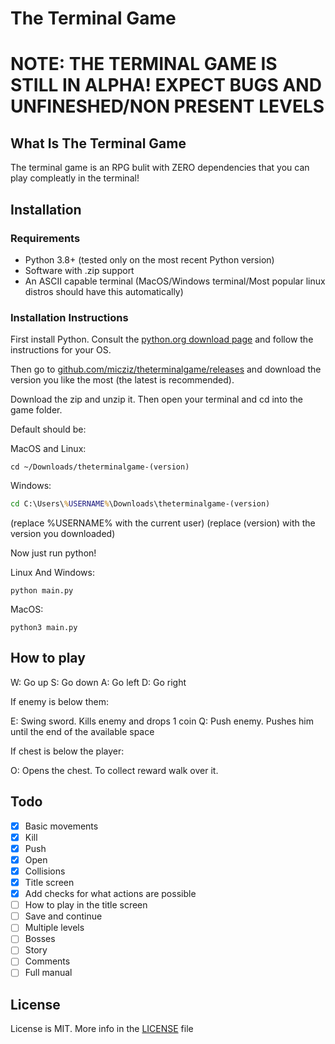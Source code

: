 # The Terminal Game

# NOTE: THE TERMINAL GAME IS STILL IN ALPHA! EXPECT BUGS AND UNFINESHED/NON PRESENT LEVELS

## What Is The Terminal Game

The terminal game is an RPG bulit with ZERO dependencies that you can play compleatly in the terminal!

## Installation

### Requirements

- Python 3.8+ (tested only on the most recent Python version)
- Software with .zip support
- An ASCII capable terminal (MacOS/Windows terminal/Most popular linux distros should have this automatically)

### Installation Instructions

First install Python. Consult the [python.org download page](https://python.org/downloads) and follow the instructions for your OS.

Then go to [github.com/micziz/theterminalgame/releases](github.com/micziz/theterminalgame/releases) and download the version you like the most (the latest is recommended).

Download the zip and unzip it. Then open your terminal and cd into the game folder.

Default should be:

MacOS and Linux:

```shell
cd ~/Downloads/theterminalgame-(version)
```

Windows:

```cmd
cd C:\Users\%USERNAME%\Downloads\theterminalgame-(version)
```

(replace %USERNAME% with the current user)
(replace (version) with the version you downloaded)

Now just run python!

Linux And Windows:

```shell
python main.py
```

MacOS:

```shell
python3 main.py
```

## How to play

W: Go up
S: Go down
A: Go left
D: Go right

If enemy is below them:

E: Swing sword. Kills enemy and drops 1 coin
Q: Push enemy. Pushes him until the end of the available space

If chest is below the player:

O: Opens the chest. To collect reward walk over it.

## Todo

- [x] Basic movements
- [x] Kill
- [x] Push
- [x] Open
- [x] Collisions
- [x] Title screen
- [x] Add checks for what actions are possible
- [ ] How to play in the title screen
- [ ] Save and continue
- [ ] Multiple levels
- [ ] Bosses
- [ ] Story
- [ ] Comments
- [ ] Full manual

## License

License is MIT. More info in the [LICENSE](./LICENSE) file
